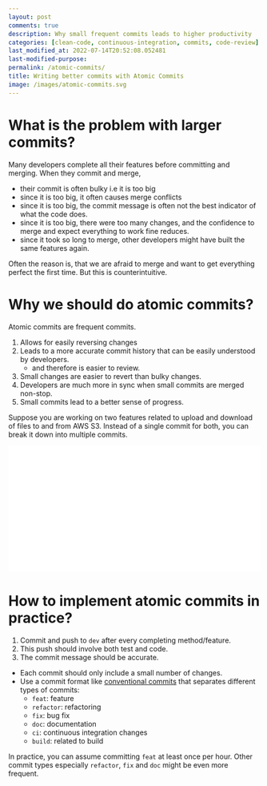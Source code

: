 ```yaml
---
layout: post
comments: true
description: Why small frequent commits leads to higher productivity
categories: [clean-code, continuous-integration, commits, code-review]
last_modified_at: 2022-07-14T20:52:08.052481
last-modified-purpose:
permalink: /atomic-commits/
title: Writing better commits with Atomic Commits
image: /images/atomic-commits.svg
---
```


# What is the problem with larger commits?

Many developers complete all their features before committing and merging. When they commit and merge, 
- their commit is often bulky i.e it is too big
- since it is too big, it often causes merge conflicts
- since it is too big, the commit message is often not the best indicator of what the code does.
- since it is too big, there were too many changes, and the confidence to merge and expect everything to work fine reduces.
- since it took so long to merge, other developers might have built the same features again.

Often the reason is, that we are afraid to merge and want to get everything perfect the first time. But this is counterintuitive.

# Why we should do atomic commits?

Atomic commits are frequent commits. 

1. Allows for easily reversing changes
2. Leads to a more accurate commit history that can be easily understood by developers.
    - and therefore is easier to review.
3. Small changes are easier to revert than bulky changes.
4. Developers are much more in sync when small commits are merged non-stop.
5. Small commits lead to a better sense of progress.

Suppose you are working on two features related to upload and download of files to and from AWS S3. Instead of a single commit for both, you can break it down into multiple commits.

![](/images/atomic-commits.svg)

# How to implement atomic commits in practice?

1. Commit and push to `dev` after every completing method/feature.
2. This push should involve both test and code.
3. The commit message should be accurate.
- Each commit should only include a small number of changes.
- Use a commit format like [conventional commits](/conventional-commits) that separates different types of commits: 
    - `feat`: feature
    - `refactor`: refactoring
    - `fix`: bug fix
    - `doc`: documentation
    - `ci`: continuous integration changes
    - `build`: related to build

In practice, you can assume committing `feat` at least once per hour. Other commit types especially `refactor`, `fix` and `doc` might be even more frequent.
